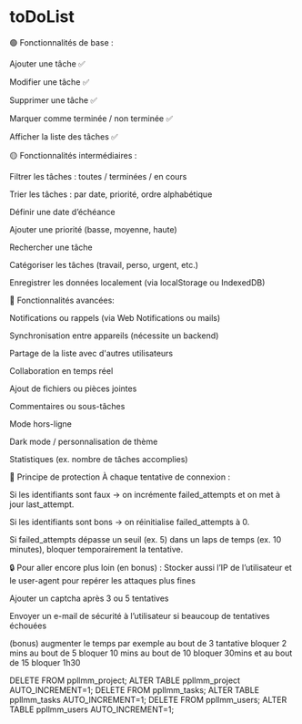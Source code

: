 # toDoList

🟢 Fonctionnalités de base :

Ajouter une tâche ✅

Modifier une tâche ✅

Supprimer une tâche ✅

Marquer comme terminée / non terminée ✅

Afficher la liste des tâches ✅

🟡 Fonctionnalités intermédiaires :

Filtrer les tâches : toutes / terminées / en cours

Trier les tâches : par date, priorité, ordre alphabétique

Définir une date d’échéance

Ajouter une priorité (basse, moyenne, haute)

Rechercher une tâche

Catégoriser les tâches (travail, perso, urgent, etc.)

Enregistrer les données localement (via localStorage ou IndexedDB)

🔴 Fonctionnalités avancées:

Notifications ou rappels (via Web Notifications ou mails)

Synchronisation entre appareils (nécessite un backend)

Partage de la liste avec d'autres utilisateurs

Collaboration en temps réel

Ajout de fichiers ou pièces jointes

Commentaires ou sous-tâches

Mode hors-ligne

Dark mode / personnalisation de thème

Statistiques (ex. nombre de tâches accomplies)

🔐 Principe de protection
À chaque tentative de connexion :

Si les identifiants sont faux → on incrémente failed_attempts et on met à jour last_attempt.

Si les identifiants sont bons → on réinitialise failed_attempts à 0.

Si failed_attempts dépasse un seuil (ex. 5) dans un laps de temps (ex. 10 minutes), bloquer temporairement la tentative.

🔒 Pour aller encore plus loin (en bonus) :
Stocker aussi l’IP de l’utilisateur et le user-agent pour repérer les attaques plus fines

Ajouter un captcha après 3 ou 5 tentatives

Envoyer un e-mail de sécurité à l’utilisateur si beaucoup de tentatives échouées

(bonus) augmenter le temps par exemple au bout de 3 tantative bloquer 2 mins au bout de 5 bloquer 10 mins au bout de 10 bloquer 30mins et au bout de 15 bloquer 1h30

DELETE FROM ppllmm_project;
ALTER TABLE ppllmm_project AUTO_INCREMENT=1;
DELETE FROM ppllmm_tasks;
ALTER TABLE ppllmm_tasks AUTO_INCREMENT=1;
DELETE FROM ppllmm_users;
ALTER TABLE ppllmm_users AUTO_INCREMENT=1;

